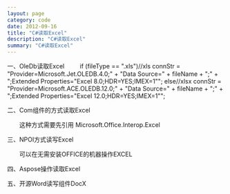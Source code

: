 ```yaml
---
layout: page
category: code
date: 2012-09-16
title: "C#读取Excel"
description: "C#读取Excel"
summary: "C#读取Excel"
---
```

 
一、OleDb读取Excel
　　<label />
    if (fileType == ".xls")//xls
       connStr = "Provider=Microsoft.Jet.OLEDB.4.0;" + "Data Source=" + fileName + ";" + ";Extended Properties=\"Excel 8.0;HDR=YES;IMEX=1\"";
    else//xlsx
       connStr = "Provider=Microsoft.ACE.OLEDB.12.0;" + "Data Source=" + fileName + ";" + ";Extended Properties=\"Excel 12.0;HDR=YES;IMEX=1\"";

二、Com组件的方式读取Excel

　　这种方式需要先引用 Microsoft.Office.Interop.Excel

三、NPOI方式读写Excel

　　可以在无需安装OFFICE的机器操作EXCEL

四、Aspose操作读取Excel

五、开源Word读写组件DocX
